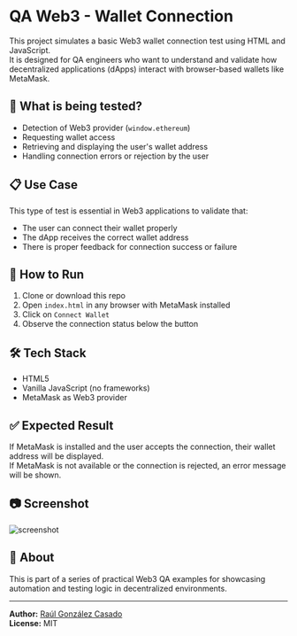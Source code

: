 # QA Web3 - Wallet Connection

This project simulates a basic Web3 wallet connection test using HTML and JavaScript.  
It is designed for QA engineers who want to understand and validate how decentralized applications (dApps) interact with browser-based wallets like MetaMask.

## 🧪 What is being tested?

- Detection of Web3 provider (`window.ethereum`)
- Requesting wallet access
- Retrieving and displaying the user's wallet address
- Handling connection errors or rejection by the user

## 📋 Use Case

This type of test is essential in Web3 applications to validate that:

- The user can connect their wallet properly
- The dApp receives the correct wallet address
- There is proper feedback for connection success or failure

## 🚀 How to Run

1. Clone or download this repo
2. Open `index.html` in any browser with MetaMask installed
3. Click on `Connect Wallet`
4. Observe the connection status below the button

## 🛠 Tech Stack

- HTML5
- Vanilla JavaScript (no frameworks)
- MetaMask as Web3 provider

## ✅ Expected Result

If MetaMask is installed and the user accepts the connection, their wallet address will be displayed.  
If MetaMask is not available or the connection is rejected, an error message will be shown.

## 📷 Screenshot

![screenshot](./screenshot.png) <!-- Puedes añadir una captura si quieres -->

## 🧠 About

This is part of a series of practical Web3 QA examples for showcasing automation and testing logic in decentralized environments.

---

**Author:** [Raúl González Casado](https://www.linkedin.com/in/raulgonzalezcasado)  
**License:** MIT
